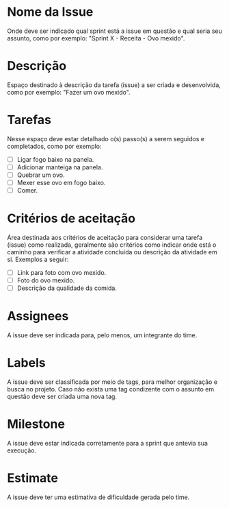 # Nome da Issue
Onde deve ser indicado qual sprint está a issue em questão e qual seria seu assunto, como por exemplo: "Sprint X - Receita - Ovo mexido".

# Descrição
Espaço destinado à descrição da tarefa (issue) a ser criada e desenvolvida, como por exemplo: "Fazer um ovo mexido".

# Tarefas
Nesse espaço deve estar detalhado o(s) passo(s) a serem seguidos e completados, como por exemplo:
- [ ] Ligar fogo baixo na panela.
- [ ] Adicionar manteiga na panela.
- [ ] Quebrar um ovo.
- [ ] Mexer esse ovo em fogo baixo.
- [ ] Comer.

# Critérios de aceitação
Área destinada aos critérios de aceitação para considerar uma tarefa (issue) como realizada, geralmente são critérios como indicar onde está o caminho para verificar a atividade concluída ou descrição da atividade em si. Exemplos a seguir:
- [ ] Link para foto com ovo mexido.
- [ ] Foto do ovo mexido.
- [ ] Descrição da qualidade da comida.

# Assignees
A issue deve ser indicada para, pelo menos, um integrante do time.

# Labels
A issue deve ser classificada por meio de tags, para melhor organização e busca no projeto. Caso não exista uma tag condizente com o assunto em questão deve ser criada uma nova tag.

# Milestone
A issue deve estar indicada corretamente para a sprint que antevia sua execução.

# Estimate
A issue deve ter uma estimativa de dificuldade gerada pelo time.

